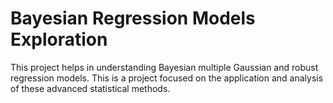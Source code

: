 # Bayesian Regression Models Exploration

This project helps in understanding Bayesian multiple Gaussian and robust regression models. This is a project focused on the application and analysis of these advanced statistical methods.
